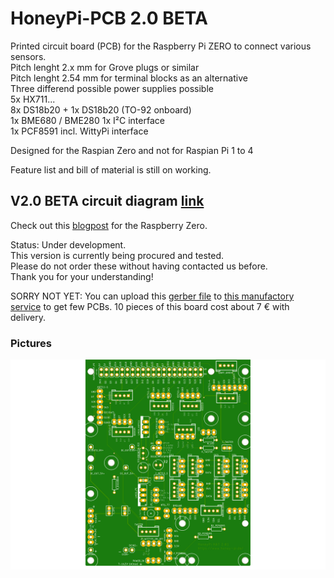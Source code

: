 # HoneyPi-PCB 2.0 BETA

Printed circuit board (PCB) for the Raspberry Pi ZERO to connect various sensors.  
Pitch lenght 2.x mm for Grove plugs or similar  
Pitch lenght 2.54 mm for terminal blocks as an alternative  
Three differend possible power supplies possible  
5x HX711...  
8x DS18b20 + 1x DS18b20 (TO-92 onboard)  
1x BME680 / BME280 
1x I²C interface   
1x PCF8591 
incl. WittyPi interface

Designed for the Raspian Zero and not for Raspian Pi 1 to 4  

Feature list and bill of material is still on working.  

## V2.0 BETA circuit diagram [link](./Schaltplan-10-6-2020.pdf)
Check out this [blogpost](https://www.honey-pi.de/....) for the Raspberry Zero.

Status: Under development.  
This version is currently being procured and tested.  
Please do not order these without having contacted us before.  
Thank you for your understanding!  

SORRY NOT YET: You can upload this [gerber file](./Gerber_Honig%20Waegezelle_2_2020-05-03.zip) to [this manufactory service](https://jlcpcb.com/quote) to get few PCBs. 10 pieces of this board cost about 7 € with delivery. 

### Pictures
![Board render picture](./Pictures/HoneyPI_Platine%202.01.png)


